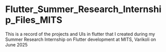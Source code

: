 # Flutter_Summer_Research_Internship_Files_MITS
This is a record of the projects and UIs in flutter that I created during my Summer Research Internship on Flutter development at MITS, Varikoli on June 2025
